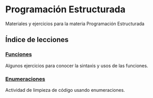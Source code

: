 # Programación Estructurada
Materiales y ejercicios para la materia Programación Estructurada

## Índice de lecciones 

### [Funciones](lessons/functions/exercises)
Algunos ejercicios para conocer la sintaxis y usos de las funciones.

### [Enumeraciones](lessons/enums/clean-code)
Actividad de limpieza de código usando enumeraciones.
